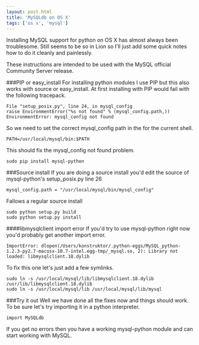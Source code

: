 ```yaml
---
layout: post.html
title: 'MySQLdb on OS X'
tags: ['os x', 'mysql']
---
```


Installing MySQL support for python on OS X has almost always been troublesome. Still seems to be so in Lion so I'll just add some quick notes how to do it cleanly and painlessly.

These instructions are intended to be used with the MySQL official Community Server release.

###PIP or easy_install
For installing python modules I use PIP but this also works with source or easy_install. At first installing with PIP would fail with the following tracepack.

~~~ { python }
File "setup_posix.py", line 24, in mysql_config
raise EnvironmentError("%s not found" % (mysql_config.path,))
EnvironmentError: mysql_config not found
~~~

So we need to set the correct mysql_config path in the for the current shell.

~~~ { shell }
PATH=/usr/local/mysql/bin:$PATH
~~~

This should fix the mysql_config not found problem.

~~~ { python }
sudo pip install mysql-python
~~~


###Source install
If you are doing a source install you'd edit the source of mysql-python's setup_posix.py line 26

~~~ { python }
mysql_config.path = "/usr/local/mysql/bin/mysql_config"
~~~
	
Fallows a regular source install

~~~ { python }
sudo python setup.py build
sudo python setup.py install
~~~

####libmysqlclient import error
If you'd try to use mysql-python right now you'd probably get another import error.

~~~ { python }
ImportError: dlopen(/Users/konstruktor/.python-eggs/MySQL_python-1.2.3-py2.7-macosx-10.7-intel.egg-tmp/_mysql.so, 2): Library not loaded: libmysqlclient.18.dylib
~~~

To fix this one let's just add a few symlinks.

~~~ { shell }
sudo ln -s /usr/local/mysql/lib/libmysqlclient.18.dylib /usr/lib/libmysqlclient.18.dylib
sudo ln -s /usr/local/mysql/lib /usr/local/mysql/lib/mysql
~~~

###Try it out
Well we have done all the fixes now and things should work. To be sure let's try importing it in a python interpreter.

~~~ { python }
import MySQLdb
~~~

If you get no errors then you have a working mysql-python module and can start working with MySQL.